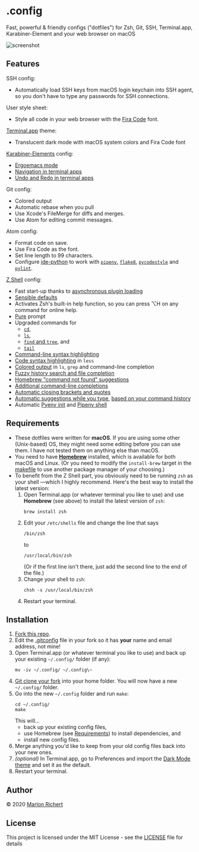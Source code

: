 # .config

Fast, powerful & friendly configs ("dotfiles") for Zsh, Git, SSH, Terminal.app, Karabiner-Element and your web browser on macOS

![screenshot](screenshot.png)


## Features

SSH config:
* Automatically load SSH keys from macOS login keychain into SSH agent, so you don't have to type any passwords for SSH connections.

User style sheet:
* Style all code in your web browser with the [Fira Code](https://github.com/tonsky/FiraCode) font.

[Terminal.app](https://support.apple.com/guide/terminal/welcome/mac) theme:
* Translucent dark mode with macOS system colors and Fira Code font

[Karabiner-Elements](https://karabiner-elements.pqrs.org) config:
* [Ergoemacs mode](https://ke-complex-modifications.pqrs.org/?q=ergoemacs#ergoemacs_mode)
* [Navigation in terminal apps](https://ke-complex-modifications.pqrs.org/?q=terminal#terminal_navi)
* [Undo and Redo in terminal apps](https://ke-complex-modifications.pqrs.org/?q=terminal#terminal_undo_redo)

Git config:
* Colored output
* Automatic rebase when you pull
* Use Xcode's FileMerge for diffs and
merges.
* Use Atom for editing commit messages.

Atom config:
* Format code on save.
* Use Fira Code as the font.
* Set line length to 99 characters.
* Configure [ide-python](https://atom.io/packages/ide-python) to work with
  [`pipenv`](https://pipenv.pypa.io/en/latest/), [`flake8`](https://flake8.pycqa.org/en/latest/),
  [`pycodestyle`](https://pycodestyle.pycqa.org/en/latest/) and [`pylint`](https://www.pylint.org).

[Z Shell](http://zsh.sourceforge.net) config:
* Fast start-up thanks to [asynchronous plugin loading](https://github.com/zdharma/zinit)
* [Sensible defaults](https://github.com/sorin-ionescu/prezto)
* Activates Zsh's built-in help function, so you can press ⌥H on any command for online help.
* [Pure](https://github.com/sindresorhus/pure) prompt
* Upgraded commands for
  * [`cd`](https://github.com/b4b4r07/enhancd),
  * [`ls`](https://github.com/ogham/exa),
  * [`find` and `tree`](https://github.com/sharkdp/fd), and
  * [`tail`](https://github.com/flok99/multitail)
* [Command-line syntax highlighting](https://github.com/zsh-users/zsh-syntax-highlighting)
* [Code syntax highlighting](https://github.com/sharkdp/bat) in `less`
* [Colored output](https://github.com/trapd00r/LS_COLORS) in `ls`, `grep` and command-line
  completion
* [Fuzzy history search and file completion](https://github.com/junegunn/fzf)
* [Homebrew "command not found" suggestions](https://github.com/Tireg/zsh-macos-command-not-found)
* [Additional command-line completions](https://github.com/zsh-users/zsh-completions)
* [Automatic closing brackets and quotes](https://github.com/hlissner/zsh-autopair)
* [Automatic suggestions while you type](https://github.com/zsh-users/zsh-autosuggestions),
  [based on your command history](https://github.com/larkery/zsh-histdb)
* Automatic [Pyenv init](https://github.com/davidparsson/zsh-pyenv-lazy) and
  [Pipenv shell](https://github.com/MichaelAquilina/zsh-autoswitch-virtualenv)


## Requirements

* These dotfiles were written for **macOS**. If you are using some other (Unix-based) OS, they might need some editing before you can use them. I have not tested them on anything else than macOS.
* You need to have **[Homebrew](https://brew.sh)** installed, which is available for both macOS and Linux. (Or you need to modify the `install-brew` target in the [makefile](/marlonrichert/.config/blob/master/git/makefile) to use another package manager of your choosing.)
* To benefit from the Z Shell part, you obviously need to be running `zsh` as your shell —which I highly recommend. Here's the best way to install the latest version:
  1. Open Terminal.app (or whatever terminal you like to use) and use **Homebrew** (see above) to
     install the latest version of `zsh`:
     ```shell
     brew install zsh
     ```
  1. Edit your `/etc/shells` file and change the line that says
     ```shell
     /bin/zsh
     ```
     to
     ```shell
     /usr/local/bin/zsh
     ```
     (Or if the first line isn't there, just add the second line to the end of the file.)
  1. Change your shell to `zsh`:
     ```shell
     chsh -s /usr/local/bin/zsh
     ```
  1. Restart your terminal.


## Installation

1. [Fork this repo](/marlonrichert/.config/fork).
1. Edit the [.gitconfig](/marlonrichert/.config/blob/master/git/.gitconfig) file in your fork so it has **your** name and email address, not mine!
1. Open Terminal.app (or whatever terminal you like to use) and back up your existing `~/.config/` folder (if any):
   ```shell
   mv -iv ~/.config/ ~/.config\~
   ```
1. [Git clone your fork](https://help.github.com/en/github/creating-cloning-and-archiving-repositories/cloning-a-repository) into your home folder. You will now have a new `~/.config/` folder.
1. Go into the new `~/.config` folder and run `make`:
   ```shell
   cd ~/.config/
   make
   ```
   This will…
    - back up your existing config files,
    - use Homebrew (see [Requirements](#requirements)) to install dependencies, and
    - install new config files.
1. Merge anything you'd like to keep from your old config files back into your new ones.
1. _(optional)_ In Terminal.app, go to Preferences and import the [Dark Mode theme](/marlonrichert/.config/terminal/Dark%20Mode.terminal) and set it as the default.
1. Restart your terminal.


## Author
© 2020 [Marlon Richert](/marlonrichert)


## License

This project is licensed under the MIT License - see the [LICENSE](/marlonrichert/.config/LICENSE) file for details
